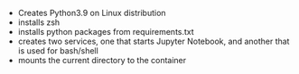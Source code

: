 
- Creates Python3.9 on Linux distribution
- installs zsh
- installs python packages from requirements.txt
- creates two services, one that starts Jupyter Notebook, and another that is used for bash/shell
- mounts the current directory to the container